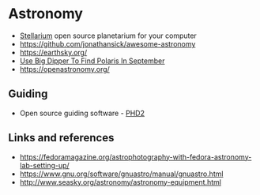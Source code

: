 # Astronomy

- [Stellarium](https://stellarium.org/) open source planetarium for your computer
- https://github.com/jonathansick/awesome-astronomy
- https://earthsky.org/
- [Use Big Dipper To Find Polaris In September](https://earthsky.org/tonight/use-big-dipper-to-find-polaris-the-north-star/)
- https://openastronomy.org/

## Guiding

- Open source guiding software - [PHD2](https://openphdguiding.org/)

## Links and references

- https://fedoramagazine.org/astrophotography-with-fedora-astronomy-lab-setting-up/
- https://www.gnu.org/software/gnuastro/manual/gnuastro.html
- http://www.seasky.org/astronomy/astronomy-equipment.html